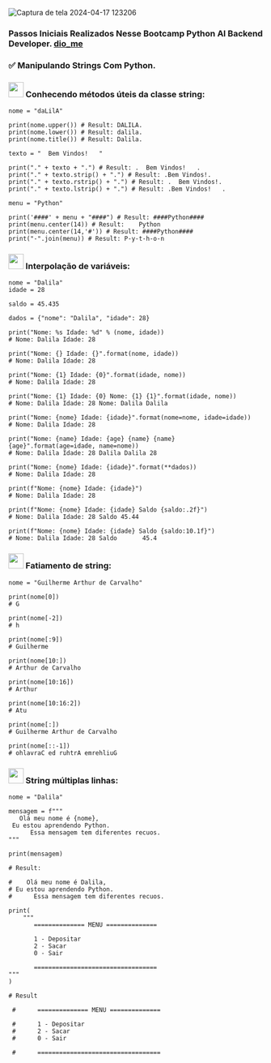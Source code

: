 ![Captura de tela 2024-04-17 123206](https://github.com/DalilaDeveloperMobile/Conhecendo-Linguagem-Python/assets/29806802/83eba503-c094-4431-b85f-e7b4cc9d92de)
### Passos Iniciais Realizados Nesse Bootcamp Python AI Backend Developer. [dio_me](https://www.dio.me/)
### ✅ Manipulando Strings Com Python.

### <img src="https://gifs.eco.br/wp-content/uploads/2021/06/gifs-de-coracao-7.gif" width="30px"> Conhecendo métodos úteis da classe string:

```
nome = "daLilA"

print(nome.upper()) # Result: DALILA.
print(nome.lower()) # Result: dalila.
print(nome.title()) # Result: Dalila.

texto = "  Bem Vindos!   "

print("." + texto + ".") # Result: .  Bem Vindos!   .
print("." + texto.strip() + ".") # Result: .Bem Vindos!.
print("." + texto.rstrip() + ".") # Result: .  Bem Vindos!.
print("." + texto.lstrip() + ".") # Result: .Bem Vindos!   .

menu = "Python"

print('####' + menu + "####") # Result: ####Python####
print(menu.center(14)) # Result:    Python    
print(menu.center(14,'#')) # Result: ####Python####
print("-".join(menu)) # Result: P-y-t-h-o-n
```
### <img src="https://gifs.eco.br/wp-content/uploads/2021/06/gifs-de-coracao-7.gif" width="30px"> Interpolação de variáveis:
```
nome = "Dalila"
idade = 28

saldo = 45.435

dados = {"nome": "Dalila", "idade": 28}

print("Nome: %s Idade: %d" % (nome, idade))
# Nome: Dalila Idade: 28

print("Nome: {} Idade: {}".format(nome, idade))
# Nome: Dalila Idade: 28

print("Nome: {1} Idade: {0}".format(idade, nome))
# Nome: Dalila Idade: 28

print("Nome: {1} Idade: {0} Nome: {1} {1}".format(idade, nome))
# Nome: Dalila Idade: 28 Nome: Dalila Dalila

print("Nome: {nome} Idade: {idade}".format(nome=nome, idade=idade))
# Nome: Dalila Idade: 28

print("Nome: {name} Idade: {age} {name} {name} {age}".format(age=idade, name=nome))
# Nome: Dalila Idade: 28 Dalila Dalila 28

print("Nome: {nome} Idade: {idade}".format(**dados))
# Nome: Dalila Idade: 28

print(f"Nome: {nome} Idade: {idade}")
# Nome: Dalila Idade: 28

print(f"Nome: {nome} Idade: {idade} Saldo {saldo:.2f}")
# Nome: Dalila Idade: 28 Saldo 45.44

print(f"Nome: {nome} Idade: {idade} Saldo {saldo:10.1f}")
# Nome: Dalila Idade: 28 Saldo       45.4
```
### <img src="https://gifs.eco.br/wp-content/uploads/2021/06/gifs-de-coracao-7.gif" width="30px"> Fatiamento de string:
```
nome = "Guilherme Arthur de Carvalho"

print(nome[0])
# G

print(nome[-2])
# h

print(nome[:9])
# Guilherme

print(nome[10:])
# Arthur de Carvalho

print(nome[10:16])
# Arthur

print(nome[10:16:2])
# Atu

print(nome[:])
# Guilherme Arthur de Carvalho

print(nome[::-1])
# ohlavraC ed ruhtrA emrehliuG
```
### <img src="https://gifs.eco.br/wp-content/uploads/2021/06/gifs-de-coracao-7.gif" width="30px"> String múltiplas linhas:
```
nome = "Dalila"

mensagem = f"""
   Olá meu nome é {nome},
 Eu estou aprendendo Python.
      Essa mensagem tem diferentes recuos.  
"""

print(mensagem)

# Result:

#    Olá meu nome é Dalila,
# Eu estou aprendendo Python.
#      Essa mensagem tem diferentes recuos. 

print(
    """
       ============== MENU ==============

       1 - Depositar
       2 - Sacar
       0 - Sair

       ==================================
"""
)

# Result 

 #      ============== MENU ==============

 #      1 - Depositar
 #      2 - Sacar
 #      0 - Sair

 #      ==================================
```
